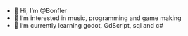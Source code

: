 - 👋 Hi, I’m @Bonfler
- 👀 I’m interested in music, programming and game making
- 🌱 I’m currently learning godot, GdScript, sql and c# 

<!---
Bonfler/Bonfler is a ✨ special ✨ repository because its `README.md` (this file) appears on your GitHub profile.
You can click the Preview link to take a look at your changes.
--->
